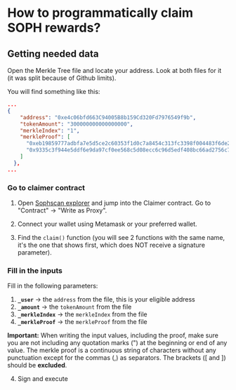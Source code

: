 # How to programmatically claim SOPH rewards?

## Getting needed data

Open the Merkle Tree file and locate your address. Look at both files for it (it was split because of Github limits).

You will find something like this:

```json
...
{
    "address": "0xe4c06bfd663C94005B8b159Cd320Fd7976549f9b",
    "tokenAmount": "300000000000000000",
    "merkleIndex": "1",
    "merkleProof": [
      "0xeb19859777adbfa7e5d5ce2c60353f1d0c7a8454c313fc3398f004483f6de228",
      "0x9335c3f944e5ddf6e9da97cf0ee568c5d08ecc6c96d5edf408bc66ad2756c780"
    ]
  },
...
```

### Go to claimer contract

1. Open [Sophscan explorer](https://sophscan.xyz/address/0xf4551b26cbB924BFa6117aD7b5D5Da2f70Fe8b9B#writeProxyContract#F7) and jump into the Claimer contract. Go to "Contract" → "Write as Proxy".
2. Connect your wallet using Metamask or your preferred wallet.

3. Find the `claim()` function (you will see 2 functions with the same name, it's the one that shows first, which does NOT receive a signature parameter).

### Fill in the inputs

Fill in the following parameters:

1. **`_user`** → the `address` from the file, this is your eligible address
2. **`_amount`** → the `tokenAmount` from the file
3. **`_merkleIndex`** → the `merkleIndex` from the file
4. **`_merkleProof`** → the `merkleProof` from the file

**Important:** When writing the input values, including the proof, make sure you are not including any quotation marks (") at the beginning or end of any value. The merkle proof is a continuous string of characters without any punctuation except for the commas (,) as separators. The brackets ([ and ]) should be **excluded**.

4. Sign and execute
